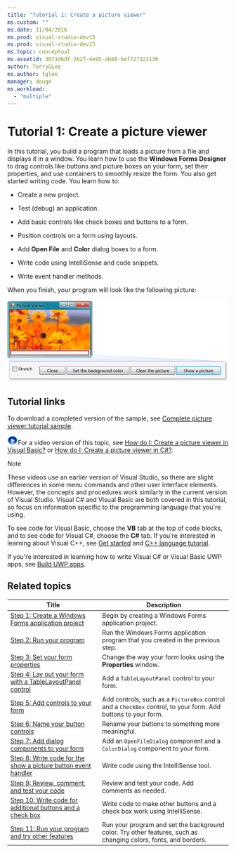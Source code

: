```yaml
---
title: "Tutorial 1: Create a picture viewer"
ms.custom: ""
ms.date: 11/04/2016
ms.prod: visual-studio-dev15
ms.prod: visual-studio-dev15
ms.topic: conceptual
ms.assetid: 3071d6df-2b2f-4e95-ab68-bef727323136
author: TerryGLee
ms.author: tglee
manager: douge
ms.workload:
  - "multiple"
---
```

# Tutorial 1: Create a picture viewer

In this tutorial, you build a program that loads a picture from a file and displays it in a window. You learn how to use the **Windows Forms Designer** to drag controls like buttons and picture boxes on your form, set their properties, and use containers to smoothly resize the form. You also get started writing code. You learn how to:

-   Create a new project.

-   Test (debug) an application.

-   Add basic controls like check boxes and buttons to a form.

-   Position controls on a form using layouts.

-   Add **Open File** and **Color** dialog boxes to a form.

-   Write code using IntelliSense and code snippets.

-   Write event handler methods.

When you finish, your program will look like the following picture:

![Picture that you create in this tutorial](../ide/media/express_pictureviewerdone.png)

## Tutorial links

To download a completed version of the sample, see [Complete picture viewer tutorial sample](https://code.msdn.microsoft.com/Complete-Picture-Viewer-7d91d3a8).

![link to video](../data-tools/media/playvideo.gif)For a video version of this topic, see [How do I: Create a picture viewer in Visual Basic?](http://go.microsoft.com/fwlink/?LinkId=205207) or [How do I: Create a picture viewer in C#?](http://go.microsoft.com/fwlink/?LinkId=205198).

> [!NOTE]
> These videos use an earlier version of Visual Studio, so there are slight differences in some menu commands and other user interface elements. However, the concepts and procedures work similarly in the current version of Visual Studio. Visual C# and Visual Basic are both covered in this tutorial, so focus on information specific to the programming language that you're using.
>
> To see code for Visual Basic, choose the **VB** tab at the top of code blocks, and to see code for Visual C#, choose the **C#** tab. If you're interested in learning about Visual C++, see [Get started](../ide/getting-started-with-cpp-in-visual-studio.md) and [C++ language tutorial](http://www.cplusplus.com/doc/tutorial/).
>
> If you're interested in learning how to write Visual C# or Visual Basic UWP apps, see [Build UWP apps](https://developer.microsoft.com/windows/apps).

## Related topics

|Title|Description|
|-----------|-----------------|
|[Step 1: Create a Windows Forms application project](../ide/step-1-create-a-windows-forms-application-project.md)|Begin by creating a Windows Forms application project.|
|[Step 2: Run your program](../ide/step-2-run-your-program.md)|Run the Windows Forms application program that you created in the previous step.|
|[Step 3: Set your form properties](../ide/step-3-set-your-form-properties.md)|Change the way your form looks using the **Properties** window.|
|[Step 4: Lay out your form with a TableLayoutPanel control](../ide/step-4-lay-out-your-form-with-a-tablelayoutpanel-control.md)|Add a `TableLayoutPanel` control to your form.|
|[Step 5: Add controls to your form](../ide/step-5-add-controls-to-your-form.md)|Add controls, such as a `PictureBox` control and a `CheckBox` control, to your form. Add buttons to your form.|
|[Step 6: Name your button controls](../ide/step-6-name-your-button-controls.md)|Rename your buttons to something more meaningful.|
|[Step 7: Add dialog components to your form](../ide/step-7-add-dialog-components-to-your-form.md)|Add an `OpenFileDialog` component and a `ColorDialog` component to your form.|
|[Step 8: Write code for the show a picture button event handler](../ide/step-8-write-code-for-the-show-a-picture-button-event-handler.md)|Write code using the IntelliSense tool.|
|[Step 9: Review, comment, and test your code](../ide/step-9-review-comment-and-test-your-code.md)|Review and test your code. Add comments as needed.|
|[Step 10: Write code for additional buttons and a check box](../ide/step-10-write-code-for-additional-buttons-and-a-check-box.md)|Write code to make other buttons and a check box work using IntelliSense.|
|[Step 11: Run your program and try other features](../ide/step-11-run-your-program-and-try-other-features.md)|Run your program and set the background color. Try other features, such as changing colors, fonts, and borders.|
